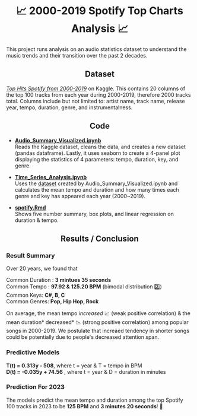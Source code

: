 <h1 align="center"> 📈 2000-2019 Spotify Top Charts Analysis 📈 </h1>
This project runs analysis on an audio statistics dataset to understand the music trends and their transition over the past 2 decades.

<h2 align="center"> Dataset </h2>

[*Top Hits Spotify from 2000-2019*](https://www.kaggle.com/datasets/paradisejoy/top-hits-spotify-from-20002019) on Kaggle. This contains 20 columns of the top 100 tracks from each year during 2000-2019, therefore 2000 tracks total. Columns include but not limited to: artist name, track name, release year, tempo, duration, genre, and instrumentalness.

<h2 align="center"> Code </h2>

- [**Audio_Summary_Visualized.ipynb**](https://github.com/hina0830g/Spotify-Top-Charts-Analysis/blob/main/Audio_Summary_Visualized.ipynb) <br>
Reads the Kaggle dataset, cleans the data, and creates a new dataset (pandas dataframe). Lastly, it uses seaborn to create a 4-panel plot displaying the statistics of 4 parameters: tempo, duration, key, and genre.
- [**Time_Series_Analysis.ipynb**](https://github.com/hina0830g/Spotify-Top-Charts-Analysis/blob/main/Time_Series_Analysis.ipynb) <br>
Uses the [dataset](https://github.com/hina0830g/Spotify-Top-Charts-Analysis/blob/main/Top_Hits_2000_2019) created by Audio_Summary_Visualized.ipynb and calculates the mean tempo and duration and how many times each genre and key has appeared each year (2000~2019). 

- [**spotify.Rmd**](https://github.com/hina0830g/Spotify-Top-Charts-Analysis/blob/main/spotify.pdf) <br>
Shows five number summary, box plots, and linear regression on duration & tempo. 

<h2 align="center"> Results / Conclusion </h2>

<h3> Result Summary </h3> 

Over 20 years, we found that <br>

Common Duration : **3 mintues 35 seconds** <br>
Common Tempo : **97.92 & 125.20 BPM** (bimodal distribution :two:) <br>
Common Keys: **C#, B, C** <br>
Common Genres: **Pop, Hip Hop, Rock** <br>

On average, the mean tempo *increased* 📈 (weak positive correlation) & the mean duration* decreased* 📉 (strong positive correlation) among popular songs in 2000-2019. We postulate that increaed tendency in shorter songs could be potentially due to people's decreased attention span.
<h3> Predictive Models </h3>

**T(t) = 0.313y - 508**, where t = year & T = tempo in BPM  <br>
**D(t) = -0.035y + 74.56** , where t =  year & D = duration in minutes

<h3>  Prediction For 2023 </h3>

The models predict the mean tempo and duration among the top Spotify 100 tracks in 2023 to be **125 BPM** and **3 minutes 20 seconds**! 🥳
